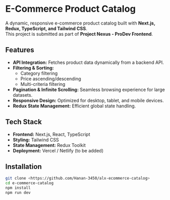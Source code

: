 # E-Commerce Product Catalog

A dynamic, responsive e-commerce product catalog built with **Next.js, Redux, TypeScript, and Tailwind CSS**.  
This project is submitted as part of **Project Nexus - ProDev Frontend**.

## Features

- **API Integration:** Fetches product data dynamically from a backend API.
- **Filtering & Sorting:**  
  - Category filtering  
  - Price ascending/descending  
  - Multi-criteria filtering
- **Pagination & Infinite Scrolling:** Seamless browsing experience for large datasets.
- **Responsive Design:** Optimized for desktop, tablet, and mobile devices.
- **Redux State Management:** Efficient global state handling.

## Tech Stack

- **Frontend:** Next.js, React, TypeScript  
- **Styling:** Tailwind CSS  
- **State Management:** Redux Toolkit  
- **Deployment:** Vercel / Netlify (to be added)

## Installation

```bash
git clone <https://github.com/Hanan-3450/alx-ecommerce-catalog>
cd e-commerce-catalog
npm install
npm run dev
